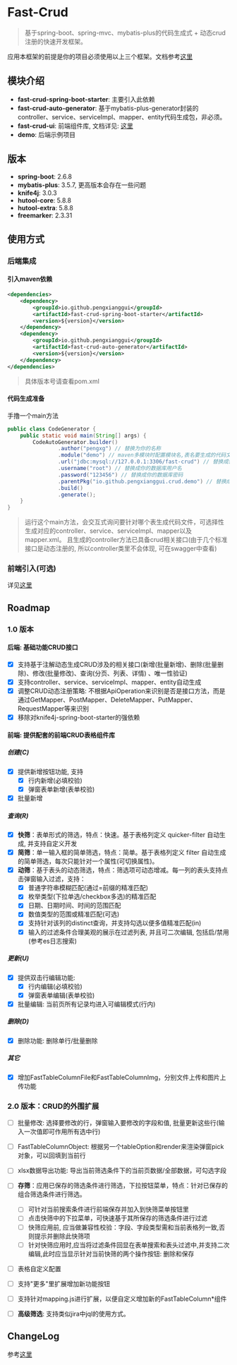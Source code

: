 # Fast-Crud

> 基于spring-boot、spring-mvc、mybatis-plus的代码生成式 + 动态crud注册的快速开发框架。

应用本框架的前提是你的项目必须使用以上三个框架。文档参考[这里](http://pengxg.cc/tags/fast-crud)

## 模块介绍

- **fast-crud-spring-boot-starter**: 主要引入此依赖
- **fast-crud-auto-generator**: 基于mybatis-plus-generator封装的controller、service、serviceImpl、mapper、entity代码生成包，非必须。
- **fast-crud-ui**: 前端组件库, 文档详见: [这里](./fast-crud-ui/README.md)
- **demo**: 后端示例项目

## 版本

- **spring-boot**: 2.6.8
- **mybatis-plus**: 3.5.7, 更高版本会存在一些问题
- **knife4j**: 3.0.3
- **hutool-core**: 5.8.8
- **hutool-extra**: 5.8.8
- **freemarker**: 2.3.31

## 使用方式
### 后端集成
#### 引入maven依赖
```xml
<dependencies>
    <dependency>
        <groupId>io.github.pengxianggui</groupId>
        <artifactId>fast-crud-spring-boot-starter</artifactId>
        <version>${version}</version>
    </dependency>
    <dependency>
        <groupId>io.github.pengxianggui</groupId>
        <artifactId>fast-crud-auto-generator</artifactId>
        <version>${version}</version>
    </dependency>
</dependencies>
```
> 具体版本号请查看pom.xml

#### 代码生成准备
手撸一个main方法
```java
public class CodeGenerator {
    public static void main(String[] args) {
        CodeAutoGenerator.builder()
                .author("pengxg") // 替换为你的名称
                .module("demo") // maven多模块时配置模块名,表名要生成的代码文件存放的模块
                .url("jdbc:mysql://127.0.0.1:3306/fast-crud") // 替换成你的数据库连接地址
                .username("root") // 替换成你的数据库用户名
                .password("123456") // 替换成你的数据库密码
                .parentPkg("io.github.pengxianggui.crud.demo") // 替换成你的包根目录
                .build()
                .generate();
    }
}
```
> 运行这个main方法，会交互式询问要针对哪个表生成代码文件，可选择性生成对应的controller、service、serviceImpl、mapper以及mapper.xml。
> 且生成的controller方法已具备crud相关接口(由于几个标准接口是动态注册的, 所以controller类里不会体现, 可在swagger中查看)

### 前端引入(可选)
详见[这里](./fast-crud-ui/README.md)

## Roadmap

### 1.0 版本

#### 后端: 基础功能CRUD接口

- [x] 支持基于注解动态生成CRUD涉及的相关接口(新增(批量新增)、删除(批量删除)、修改(批量修改)、查询(分页、列表、详情)
  、唯一性验证)
- [x] 支持controller、service、serviceImpl、mapper、entity自动生成
- [x] 调整CRUD动态注册策略: 不根据ApiOperation来识别是否是接口方法，而是通过GetMapper、PostMapper、DeleteMapper、PutMapper、RequestMapper等来识别
- [x] 移除对knife4j-spring-boot-starter的强依赖

#### 前端: 提供配套的前端CRUD表格组件库

##### 创建(C)

- [x] 提供新增按钮功能, 支持
    - [x] 行内新增(必填校验)
    - [x] 弹窗表单新增(表单校验)
- [x] 批量新增

##### 查询(R)

- [x] **快筛**：表单形式的筛选，特点：快速。基于表格列定义 quicker-filter 自动生成, 并支持自定义开发
- [x] **简筛**：单一输入框的简单筛选，特点：简单。基于表格列定义 filter 自动生成的简单筛选，每次只能针对一个属性(可切换属性)。
- [x] **动筛**：基于表头的动态筛选，特点：筛选项可动态增减。每一列的表头支持点击弹窗输入过滤，支持：
    - [x] 普通字符串模糊匹配(通过=前缀的精准匹配)
    - [x] 枚举类型(下拉单选/checkbox多选)的精准匹配
    - [x] 日期、日期时间、时间的范围匹配
    - [x] 数值类型的范围或精准匹配(可选)
    - [x] 支持针对该列的distinct查询，并支持勾选以便多值精准匹配(in)
    - [x] 输入的过滤条件合理美观的展示在过滤列表, 并且可二次编辑, 包括启/禁用(参考es日志搜索)

##### 更新(U)

- [x] 提供双击行编辑功能:
    - [x] 行内编辑(必填校验)
    - [x] 弹窗表单编辑(表单校验)
- [x] 批量编辑: 当前页所有记录均进入可编辑模式(行内)

##### 删除(D)

- [x] 删除功能: 删除单行/批量删除

##### 其它

- [x] 增加FastTableColumnFile和FastTableColumnImg，分别文件上传和图片上传功能

### 2.0 版本：CRUD的外围扩展

- [ ] 批量修改: 选择要修改的行，弹窗输入要修改的字段和值, 批量更新这些行(输入一次值即可作用所有选中行)
- [ ] FastTableColumnObject: 根据另一个tableOption和render来渲染弹窗pick对象，可以回填到当前行
- [ ] xlsx数据导出功能: 导出当前筛选条件下的当前页数据/全部数据，可勾选字段
- [ ] **存筛**：应用已保存的筛选条件进行筛选，下拉按钮菜单，特点：针对已保存的组合筛选条件进行筛选。
    - [ ] 可针对当前搜索条件进行前端保存并加入到快筛菜单按钮里
    - [ ] 点击快筛中的下拉菜单，可快速基于其所保存的筛选条件进行过滤
    - [ ] 快筛应用前, 应当做兼容性校验：字段、字段类型需和当前表格列一致,否则提示并删除此快筛项
    - [ ] 针对快筛应用时,应当将过滤条件回显在表单搜索和表头过滤中,并支持二次编辑,此时应当显示针对当前快筛的两个操作按钮:
      删除和保存
- [ ] 表格自定义配置
- [ ] 支持"更多"里扩展增加新功能按钮
- [ ] 支持针对mapping.js进行扩展，以便自定义增加新的FastTableColumn*组件
- [ ] **高级筛选**: 支持类似jira中jql的使用方式。 


## ChangeLog
参考[这里](https://github.com/pengxianggui/fast-crud/blob/main/ChangeLog.md)